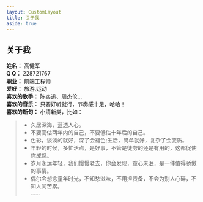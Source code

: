 ```yaml
---
layout: CustomLayout
title: 关于我
aside: true
---
```


## 关于我

**姓名：** 高健军  
**Q Q：** 228721767  
**职业：** 前端工程师  
**爱好：** 旅游,运动  
**喜欢的歌手：** 陈奕迅、周杰伦...  
**喜欢的音乐：** 只要好听就行，节奏感十足，哈哈！  
**喜欢的断句：** 小清新类，比如：  
> * 久居深海，蓝透人心。
> * 不要高估两年内的自己，不要低估十年后的自己。
> * 色彩，淡淡的就好，深了会褪色;生活，简单就好，复杂了会变质。
> * 年轻的时候，多忙活点，是好事，不管是徒劳的还是有用的，这都促使你成熟。
> * 岁月永远年轻，我们慢慢老去，你会发现，童心未泯，是一件值得骄傲的事情。
> * 偶尔会想念童年时光，不知愁滋味，不用担责备，不会为别人心碎，不知人间苦累。  
> ......









